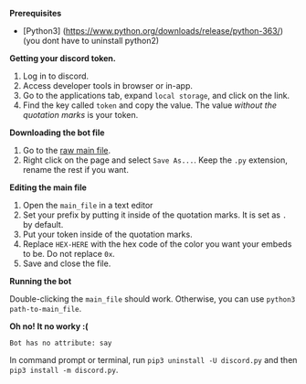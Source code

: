**Prerequisites**

  - [Python3] (https://www.python.org/downloads/release/python-363/) (you dont have to uninstall python2)
  
  
**Getting your discord token.**

  1. Log in to discord.
  2. Access developer tools in browser or in-app.
  3. Go to the applications tab, expand `local storage`, and click on the link.
  4. Find the key called `token` and copy the value. The value *without the quotation marks* is your token.

**Downloading the bot file**

  1. Go to the [raw main file](https://raw.githubusercontent.com/Kyousei/SelfBot/master/SelfBot/main_file.py).
  2. Right click on the page and select `Save As...`. Keep the `.py` extension, rename the rest if you want.

**Editing the main file**

  1. Open the `main_file` in a text editor 
  2. Set your prefix by putting it inside of the quotation marks. It is set as `.` by default.
  2. Put your token inside of the quotation marks.
  3. Replace `HEX-HERE` with the hex code of the color you want your embeds to be. Do not replace `0x`.
  4. Save and close the file.

**Running the bot**

  Double-clicking the `main_file` should work. Otherwise, you can use `python3 path-to-main_file`.
  

**Oh no! It no worky :(**

  ```Bot has no attribute: say``` 

  In command prompt or terminal, run `pip3 uninstall -U discord.py` and then `pip3 install -m discord.py`.
